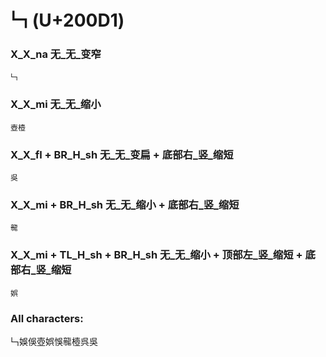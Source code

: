 # 𠃑 (U+200D1) 

### X_X_na 无_无_变窄
`𠃑`

### X_X_mi 无_无_缩小
`壺㯛`

### X_X_fl + BR_H_sh 无_无_变扁 + 底部右_竖_缩短
`吳`

### X_X_mi + BR_H_sh 无_无_缩小 + 底部右_竖_缩短
`㡣`

### X_X_mi + TL_H_sh + BR_H_sh 无_无_缩小 + 顶部左_竖_缩短 + 底部右_竖_缩短
`娯`

### All characters:
𠃑娛俁壺娯悞㡣㯛呉吳
